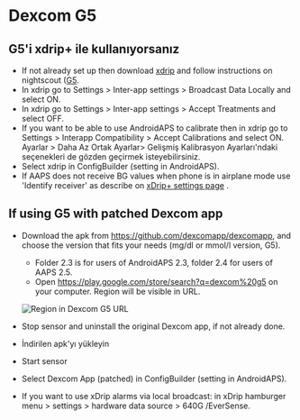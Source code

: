 # Dexcom G5

## G5'i xdrip+ ile kullanıyorsanız

-   If not already set up then download [xdrip](https://github.com/NightscoutFoundation/xDrip) and follow instructions on nightscout ([G5](http://www.nightscout.info/wiki/welcome/nightscout-with-xdrip-and-dexcom-share-wireless/xdrip-with-g5-support).
-   In xdrip go to Settings > Inter-app settings > Broadcast Data Locally and select ON.
-   In xdrip go to Settings > Inter-app settings > Accept Treatments and select OFF.
-   If you want to be able to use AndroidAPS to calibrate then in xdrip go to Settings > Interapp Compatibility > Accept Calibrations and select ON. Ayarlar > Daha Az Ortak Ayarlar> Gelişmiş Kalibrasyon Ayarları'ndaki seçenekleri de gözden geçirmek isteyebilirsiniz.
-   Select xdrip in ConfigBuilder (setting in AndroidAPS).
-   If AAPS does not receive BG values when phone is in airplane mode use 'Identify receiver' as describe on [xDrip+ settings page](../Configuration/xdrip.md) .

## If using G5 with patched Dexcom app

-   Download the apk from <https://github.com/dexcomapp/dexcomapp>, and choose the version that fits your needs (mg/dl or mmol/l version, G5).

    -   Folder 2.3 is for users of AndroidAPS 2.3, folder 2.4 for users of AAPS 2.5.
    -   Open <https://play.google.com/store/search?q=dexcom%20g5> on your computer. Region will be visible in URL.

    ![Region in Dexcom G5 URL](../images/DexcomG5regionURL.PNG)

-   Stop sensor and uninstall the original Dexcom app, if not already done.

-   İndirilen apk'yı yükleyin

-   Start sensor

-   Select Dexcom App (patched) in ConfigBuilder (setting in AndroidAPS).

-   If you want to use xDrip alarms via local broadcast: in xDrip hamburger menu > settings > hardware data source > 640G /EverSense.
